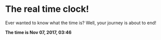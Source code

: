 # The real time clock!

Ever wanted to know what the time is? Well, your journey is about to end!

**The time is Nov 07, 2017, 03:46**